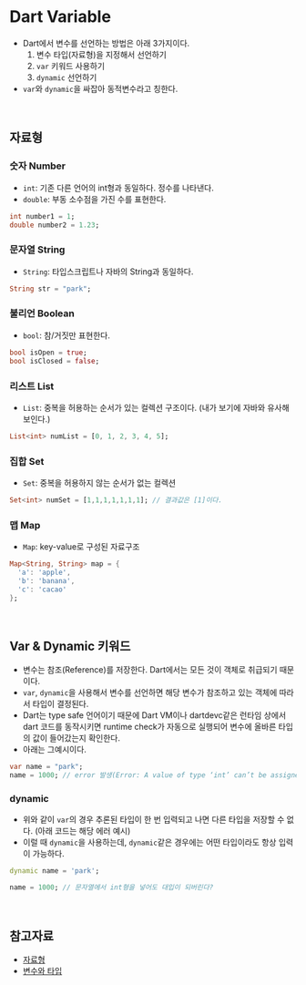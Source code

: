 # Dart Variable

- Dart에서 변수를 선언하는 방법은 아래 3가지이다.
  1. 변수 타입(자료형)을 지정해서 선언하기
  2. `var` 키워드 사용하기
  3. `dynamic` 선언하기
- `var`와 `dynamic`을 싸잡아 동적변수라고 칭한다.

<br/>

## 자료형

### 숫자 Number

- `int`: 기존 다른 언어의 int형과 동일하다. 정수를 나타낸다.
- `double`: 부동 소수점을 가진 수를 표현한다.

```dart
int number1 = 1;
double number2 = 1.23;
```

### 문자열 String

- `String`: 타입스크립트나 자바의 String과 동일하다. 

```dart
String str = "park";
```

### 불리언 Boolean

- `bool`: 참/거짓만 표현한다.

```dart
bool isOpen = true;
bool isClosed = false;
```

### 리스트 List

- `List`: 중복을 허용하는 순서가 있는 컬렉션 구조이다. (내가 보기에 자바와 유사해보인다.)

```dart
List<int> numList = [0, 1, 2, 3, 4, 5];
```

### 집합 Set

- `Set`: 중복을 허용하지 않는 순서가 없는 컬렉션

```dart
Set<int> numSet = [1,1,1,1,1,1,1]; // 결과값은 [1]이다.
```

### 맵 Map

- `Map`: key-value로 구성된 자료구조

```dart
Map<String, String> map = {
  'a': 'apple',
  'b': 'banana',
  'c': 'cacao'
};
```

<br/>

## Var & Dynamic 키워드

- 변수는 참조(Reference)를 저장한다. Dart에서는 모든 것이 객체로 취급되기 때문이다.
- `var`, `dynamic`을 사용해서 변수를 선언하면 해당 변수가 참조하고 있는 객체에 따라서 타입이 결정된다.
- Dart는 type safe 언어이기 때문에 Dart VM이나 dartdevc같은 런타임 상에서 dart 코드를 동작시키면 runtime check가 자동으로 실행되어 변수에 올바른 타입의 값이 들어갔는지 확인한다.
- 아래는 그예시이다.

```dart
var name = "park";
name = 1000; // error 발생(Error: A value of type ‘int’ can’t be assigned to a variable of type ‘String’.)
```

### dynamic

- 위와 같이 `var`의 경우 추론된 타입이 한 번 입력되고 나면 다른 타입을 저장할 수 없다. (아래 코드는 해당 에러 예시)
- 이럴 때 `dynamic`을 사용하는데, `dynamic`같은 경우에는 어떤 타입이라도 항상 입력이 가능하다.

```dart
dynamic name = 'park';

name = 1000; // 문자열에서 int형을 넣어도 대입이 되버린다?
```

<br/>

## 참고자료

- [자료형](https://velog.io/@unexpected-dev/Dart%EC%9D%98-%EC%9E%90%EB%A3%8C%ED%98%95%EA%B3%BC-%EC%84%A0%EC%96%B8%EB%B0%A9%EB%B2%95)
- [변수와 타입](https://medium.com/dartlang-korea/dart-%EB%B3%80%EC%88%98%EC%99%80-%ED%83%80%EC%9E%85-8aac991cecea)
